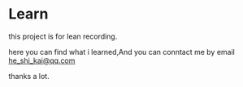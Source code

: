 # Learn
this project is for lean recording.

here you can find what i learned,And you can conntact me by email he_shi_kai@qq.com

thanks a lot.

